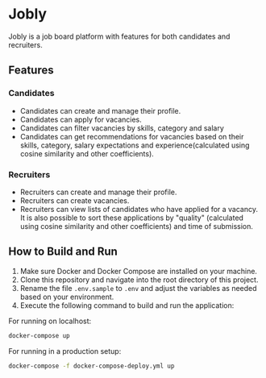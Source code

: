 # Jobly
Jobly is a job board platform with features for both candidates and recruiters.

## Features 
### Candidates
* Candidates can create and manage their profile.
* Candidates can apply for vacancies.
* Candidates can filter vacancies by skills, category and salary
* Candidates can get recommendations for vacancies based on their skills, category, salary expectations and experience(calculated using cosine similarity and other coefficients).

### Recruiters 
* Recruiters can create and manage their profile.
* Recruiters can create vacancies.
* Recruiters can view lists of candidates who have applied for a vacancy. It is also possible to sort these applications by "quality" (calculated using cosine similarity and other coefficients) and time of submission.

## How to Build and Run

1. Make sure Docker and Docker Compose are installed on your machine.
2. Clone this repository and navigate into the root directory of this project.
3. Rename the file `.env.sample` to `.env` and adjust the variables as needed based on your environment.
4. Execute the following command to build and run the application:

For running on localhost:
```bash
docker-compose up
````

For running in a production setup:

```bash
docker-compose -f docker-compose-deploy.yml up
```
